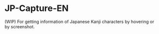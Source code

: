 # JP-Capture-EN
(WIP) For getting information of Japanese Kanji characters by hovering or by screenshot.  

